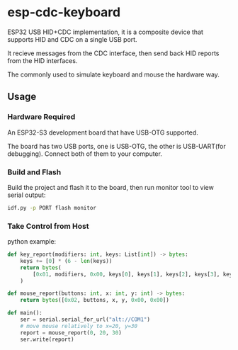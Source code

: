 # esp-cdc-keyboard

ESP32 USB HID+CDC implementation, it is a composite device that supports HID and CDC on a single USB port.

It recieve messages from the CDC interface, then send back HID reports from the HID interfaces.

The commonly used to simulate keyboard and mouse the hardware way.

## Usage

### Hardware Required

An ESP32-S3 development board that have USB-OTG supported.

The board has two USB ports, one is USB-OTG, the other is USB-UART(for debugging).
Connect both of them to your computer.

### Build and Flash

Build the project and flash it to the board, then run monitor tool to view serial output:

```bash
idf.py -p PORT flash monitor
```

### Take Control from Host

python example:

```python
def key_report(modifiers: int, keys: List[int]) -> bytes:
    keys += [0] * (6 - len(keys))
    return bytes(
        [0x01, modifiers, 0x00, keys[0], keys[1], keys[2], keys[3], keys[4], keys[5]]
    )

def mouse_report(buttons: int, x: int, y: int) -> bytes:
    return bytes([0x02, buttons, x, y, 0x00, 0x00])

def main():
    ser = serial.serial_for_url("alt://COM1")
    # move mouse relatively to x=20, y=30
    report = mouse_report(0, 20, 30)
    ser.write(report)
```


